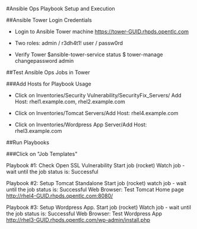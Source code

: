 #Ansible Ops Playbook Setup and Execution

##Ansible Tower Login Credentials

- Login to Ansible Tower machine
https://tower-GUID.rhpds.opentlc.com

- Two roles:
admin / r3dh4t1!
user / passw0rd

- Verify Tower
$ansible-tower-service status
$ tower-manage changepassword admin


##Test Ansible Ops Jobs in Tower

###Add Hosts for Playbook Usage
 
- Click on Inventories/Security Vulnerability/SecurityFix_Servers/
  Add Host:
  rhel1.example.com, rhel2.example.com

- Click on Inventories/Tomcat Servers/Add Host:
  rhel4.example.com
  
- Click on Inventories/Wordpress App Server/Add Host:
  rhel3.example.com
  
##Run Playbooks

###Click on "Job Templates" 

Playbook #1: Check Open SSL Vulnerability 
Start job (rocket) 
Watch job - wait until the job status is: Successful

Playbook #2: Setup Tomcat Standalone
Start job (rocket) 
watch job - wait until the job status is: Successful 
Web Browser: Test Tomcat Home page
http://rhel4-GUID.rhpds.opentlc.com:8080/

Playbook #3: Setup Wordpress App.
Start job (rocket) 
Watch job - wait until the job status is: Successful
Web Browser: Test Wordpress App
http://rhel3-GUID.rhpds.opentlc.com/wp-admin/install.php

